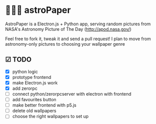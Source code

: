 # 🚀💫🌔 astroPaper

AstroPaper is a Electron.js + Python app, serving random pictures from NASA's Astronomy Picture of The Day (http://apod.nasa.gov/)

Feel free to fork it, tweak it and send a pull request! I plan to move from astronomy-only pictures to choosing your wallpaper genre

## ☑ TODO

- [X] python logic
- [X] prototype frontend
- [X] make Electron.js work
- [X] add zerorpc
- [ ] connect python/zerorpcserver with electron with frontend
- [ ] add favourites button
- [ ] make better frontend with p5.js
- [ ] delete old wallpapers
- [ ] choose the right wallpapers to set up
